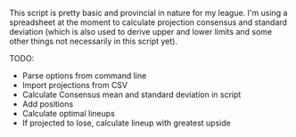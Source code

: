 This script is pretty basic and provincial in nature for my league. 
I'm using a spreadsheet at the moment to calculate projection consensus and 
standard deviation (which is also used to derive upper and lower limits and 
some other things not necessarily in this script yet).

TODO:

- Parse options from command line
- Import projections from CSV
- Calculate Consensus mean and standard deviation in script
- Add positions
- Calculate optimal lineups
- If projected to lose, calculate lineup with greatest upside
